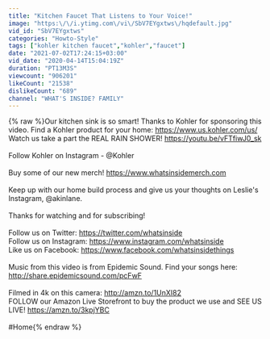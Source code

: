 ```yaml
---
title: "Kitchen Faucet That Listens to Your Voice!"
image: "https:\/\/i.ytimg.com\/vi\/SbV7EYgxtws\/hqdefault.jpg"
vid_id: "SbV7EYgxtws"
categories: "Howto-Style"
tags: ["kohler kitchen faucet","kohler","faucet"]
date: "2021-07-02T17:24:15+03:00"
vid_date: "2020-04-14T15:04:19Z"
duration: "PT13M3S"
viewcount: "906201"
likeCount: "21538"
dislikeCount: "689"
channel: "WHAT'S INSIDE? FAMILY"
---
```

{% raw %}Our kitchen sink is so smart! Thanks to Kohler for sponsoring this video. Find a Kohler product for your home: <a rel="nofollow" target="blank" href="https://www.us.kohler.com/us/">https://www.us.kohler.com/us/</a> Watch us take a part the REAL RAIN SHOWER! <a rel="nofollow" target="blank" href="https://youtu.be/vFTfiwJ0_sk">https://youtu.be/vFTfiwJ0_sk</a><br /><br />Follow Kohler on Instagram - @Kohler<br /><br />Buy some of our new merch! <a rel="nofollow" target="blank" href="https://www.whatsinsidemerch.com">https://www.whatsinsidemerch.com</a><br /><br />Keep up with our home build process and give us your thoughts on Leslie's Instagram, @akinlane.<br /><br />Thanks for watching and for subscribing!<br /><br />Follow us on Twitter: <a rel="nofollow" target="blank" href="https://twitter.com/whatsinside">https://twitter.com/whatsinside</a><br />Follow us on Instagram: <a rel="nofollow" target="blank" href="https://www.instagram.com/whatsinside">https://www.instagram.com/whatsinside</a><br />Like us on Facebook: <a rel="nofollow" target="blank" href="https://www.facebook.com/whatsinsidethings">https://www.facebook.com/whatsinsidethings</a><br /><br />Music from this video is from Epidemic Sound. Find your songs here: <a rel="nofollow" target="blank" href="http://share.epidemicsound.com/pcFwF">http://share.epidemicsound.com/pcFwF</a><br /><br />Filmed in 4k on this camera: <a rel="nofollow" target="blank" href="http://amzn.to/1UnXI82">http://amzn.to/1UnXI82</a><br />FOLLOW our Amazon Live Storefront to buy the product we use and SEE US LIVE! <a rel="nofollow" target="blank" href="https://amzn.to/3kpjYBC">https://amzn.to/3kpjYBC</a><br /><br />#Home{% endraw %}
